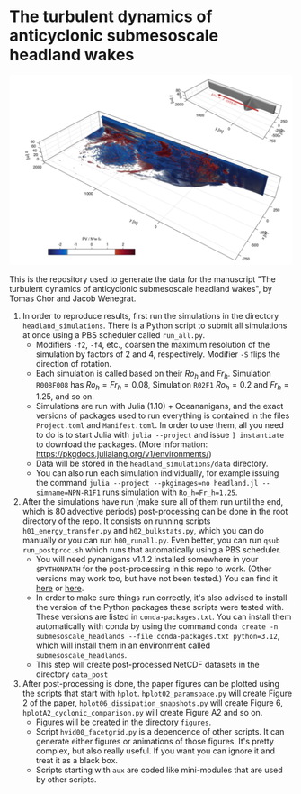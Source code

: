 # The turbulent dynamics of anticyclonic submesoscale headland wakes

![PV in R1F008](./figures/PV_bathymetry_R1F008.png)

This is the repository used to generate the data for the manuscript "The turbulent dynamics of
anticyclonic submesoscale headland wakes", by Tomas Chor and Jacob Wenegrat.


1. In order to reproduce results, first run the simulations in the directory `headland_simulations`.
There is a Python script to submit all simulations at once using a PBS scheduler called `run_all.py`.
   - Modifiers `-f2`, `-f4`, etc., coarsen the maximum resolution of the simulation by factors of 2
     and 4, respectively. Modifier `-S` flips the direction of rotation.
   - Each simulation is called based on their $Ro_h$ and $Fr_h$. Simulation `R008F008` has
     $Ro_h=Fr_h=0.08$, Simulation `R02F1` $Ro_h=0.2$ and $Fr_h=1.25$, and so on.
   - Simulations are run with Julia (1.10) + Oceananigans, and the exact versions of packages used to run
     everything is contained in the files `Project.toml` and `Manifest.toml`. In order to use them,
     all you need to do is to start Julia with `julia --project` and issue `] instantiate` to
    download the packages. (More information: https://pkgdocs.julialang.org/v1/environments/)
   - Data will be stored in the `headland_simulations/data` directory.
   - You can also run each simulation individually, for example issuing the command `julia --project
     --pkgimages=no headland.jl --simname=NPN-R1F1` runs simulation with `Ro_h=Fr_h=1.25`.
2. After the simulations have run (make sure all of them run until the end, which is 80 advective
   periods) post-processing can be done in the root directory of the repo. It consists on running
   scripts `h01_energy_transfer.py` and `h02_bulkstats.py`, which you can do manually or you can run
   `h00_runall.py`. Even better, you can run `qsub run_postproc.sh` which runs that automatically
   using a PBS scheduler.
   - You will need pynanigans v1.1.2 installed somewhere in your `$PYTHONPATH` for the post-processing in this repo to work.
     (Other versions may work too, but have not been tested.) You can find it
     [here](https://zenodo.org/records/14277985) or
     [here](https://github.com/tomchor/pynanigans/releases/tag/v.1.1.2).
   - In order to make sure things run correctly, it's also advised to install the version of the
     Python packages these scripts were tested with. These versions are listed in
     `conda-packages.txt`. You can install them automatically with conda by using the command `conda
     create -n submesoscale_headlands --file conda-packages.txt python=3.12`, which will install them
     in an environment called `submesoscale_headlands`.
   - This step will create post-processed NetCDF datasets in the directory `data_post`
3. After post-processing is done, the paper figures can be plotted using the scripts that start with
   `hplot`. `hplot02_paramspace.py` will create Figure 2 of the paper,
   `hplot06_dissipation_snapshots.py` will create Figure 6, `hplotA2_cyclonic_comparison.py` will
   create Figure A2 and so on.
   - Figures will be created in the directory `figures`.
   - Script `hvid00_facetgrid.py` is a dependence of other scripts. It can generate either figures
     or animations of those figures. It's pretty complex, but also really useful. If you want you
     can ignore it and treat it as a black box.
   - Scripts starting with `aux` are coded like mini-modules that are used by other scripts.
